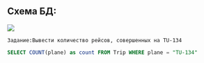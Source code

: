 

## Схема БД:



![](https://i.imgur.com/3oHRH3b.png)




```
Задание:Вывести количество рейсов, совершенных на TU-134
```

```SQL
SELECT COUNT(plane) as count FROM Trip WHERE plane = "TU-134"
```

